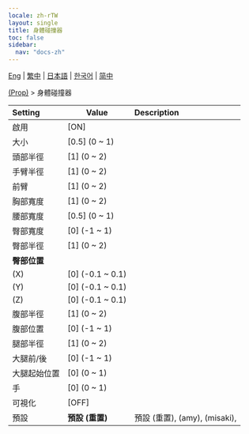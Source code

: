 ```yaml
---
locale: zh-rTW
layout: single
title: 身體碰撞器
toc: false
sidebar:
  nav: "docs-zh"
---
```

[Eng](/dancexr/menu/2025.4/prop/body_colliders) | [繁中](/tw/dancexr/menu/2025.4/prop/body_colliders) | [日本語](/jp/dancexr/menu/2025.4/prop/body_colliders) | [한국어](/kr/dancexr/menu/2025.4/prop/body_colliders) | [简中](/zh/dancexr/menu/2025.4/prop/body_colliders)

[(Prop)](../menu#(Prop)) > 身體碰撞器



| Setting | Value | Description |
| :--- | --- | :--- |
|<nobr>啟用</nobr>| [ON] | 
|<nobr>大小</nobr>| [0.5] (0 ~ 1) | 
|<nobr>頭部半徑</nobr>| [1] (0 ~ 2) | 
|<nobr>手臂半徑</nobr>| [1] (0 ~ 2) | 
|<nobr>前臂</nobr>| [1] (0 ~ 2) | 
|<nobr>胸部寬度</nobr>| [1] (0 ~ 2) | 
|<nobr>腰部寬度</nobr>| [0.5] (0 ~ 1) | 
|<nobr>臀部寬度</nobr>| [0] (-1 ~ 1) | 
|<nobr>臀部半徑</nobr>| [1] (0 ~ 2) | 
|<nobr><b>臀部位置</b></nobr>|| 
|<nobr>(X)</nobr>| [0] (-0.1 ~ 0.1) | 
|<nobr>(Y)</nobr>| [0] (-0.1 ~ 0.1) | 
|<nobr>(Z)</nobr>| [0] (-0.1 ~ 0.1) | 
|<nobr>腹部半徑</nobr>| [1] (0 ~ 2) | 
|<nobr>腹部位置</nobr>| [0] (-1 ~ 1) | 
|<nobr>腿部半徑</nobr>| [1] (0 ~ 2) | 
|<nobr>大腿前/後</nobr>| [0] (-1 ~ 1) | 
|<nobr>大腿起始位置</nobr>| [0] (0 ~ 1) | 
|<nobr>手</nobr>| [0] (0 ~ 1) | 
|<nobr>可視化</nobr>| [OFF] | 
|<nobr>預設</nobr>| **預設 (重置)** | 預設 (重置), (amy), (misaki),  |
